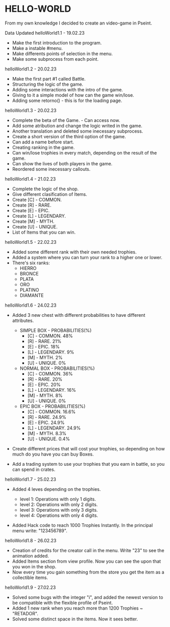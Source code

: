 # HELLO-WORLD
From my own knowledge I decided to create an video-game in Pseint.

Data Updated
helloWorld1.1   -   19.02.23
- Make the first introduction to the program.
- Make a instable #menu.
- Make differents points of selection in the menu.
- Make some subprocess from each point.

helloWorld1.2   -   20.02.23
- Make the first part #1 called Battle.
- Structuring the logic of the game.
- Adding some interactions with the intro of the game.
- Giving to it a simple model of how can the game win/lose.
- Adding some retorno() - this is for the loading page.

helloWorld1.3   -   20.02.23
- Complete the beta of the Game. - Can access now.
- Add some atribution and change the logic writed in the game.
- Another translation and deleted some inecessary subprocess.
- Create a short version of the third option of the game.
- Can add a name before start.
- Creating ranking in the game.
- Can win/lose trophies in every match, depending on the result of the game.
- Can show the lives of both players in the game.
- Reordered some inecessary callouts.  

helloWorld1.4  -  21.02.23
- Complete the logic of the shop.
- Give different clasification of Items.
- Create [C] - COMMON.
- Create [R] - RARE.
- Create [E] - EPIC.
- Create [L] - LEGENDARY.
- Create [M] - MYTH.
- Create [U] - UNIQUE.
- List of Items that you can win.

helloWorld1.5  -  22.02.23
- Added some different rank with their own needed trophies.
- Added a system where you can turn your rank to a higher one or lower.
- There's six ranks:
  - HIERRO
  - BRONCE
  - PLATA
  - ORO
  - PLATINO
  - DIAMANTE 

helloWorld1.6  -  24.02.23
- Added 3 new chest with different probabilities to have different attributes.
  - SIMPLE BOX       -      PROBABILITIES(%)
    - [C] - COMMON.             48%
    - [R] - RARE.               21%
    - [E] - EPIC.               18%
    - [L] - LEGENDARY.           9%
    - [M] - MYTH.                2%
    - [U] - UNIQUE.              0%
  - NORMAL BOX      -      PROBABILITIES(%)
    - [C] - COMMON.             36%
    - [R] - RARE.               20%
    - [E] - EPIC.               20%
    - [L] - LEGENDARY.          16%
    - [M] - MYTH.                8%
    - [U] - UNIQUE.              0%
  - EPIC BOX       -       PROBABILITIES(%)
    - [C] - COMMON.             16.6%
    - [R] - RARE.               24.9%
    - [E] - EPIC.               24.9%
    - [L] - LEGENDARY.          24.9%
    - [M] - MYTH.                8.3%
    - [U] - UNIQUE.              0.4%       

- Create different prices that will cost your trophies, so depending on how much do you have you can buy Boxes.
- Add a trading system to use your trophies that you earn in battle, so you can spend in crates.

helloWorld1.7  -  25.02.23
- Added 4 leves depending on the trophies.
    - level 1: Operations with only 1 digits. 
    - level 2: Operations with only 2 digits.
    - level 3: Operations with only 3 digits.
    - level 4: Operations with only 4 digits.

- Added Hack code to reach 1000 Trophies Instantly. In the principal menu write: "123456789".

helloWorld1.8  -  26.02.23
- Creation of credits for the creator call in the menu. Write "23" to see the animation added.
- Added Items section from view profile. Now you can see the upon that you won in the shop.
- Now every time you gain something from the store you get the item as a collectible items.

helloWorld1.9  -  27.02.23
- Solved some bugs with the integer "i", and added the newest version to be compatible with the flexible profile of Pseint.
- Added 1 new rank when you reach more than 1200 Trophies ~ "RETADOR".
- Solved some distinct space in the items. Now it sees better.
